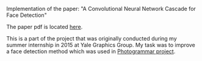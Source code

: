 Implementation of the paper: "A Convolutional Neural Network Cascade for Face Detection"

The paper pdf is located [here](http://www.cv-foundation.org/openaccess/content_cvpr_2015/papers/Li_A_Convolutional_Neural_2015_CVPR_paper.pdf). 

This is a part of the project that was originally conducted during my summer internship in 2015 at Yale Graphics Group. My task was to improve a face detection method which was used in [Photogrammar project](http://photogrammar.yale.edu/). 

